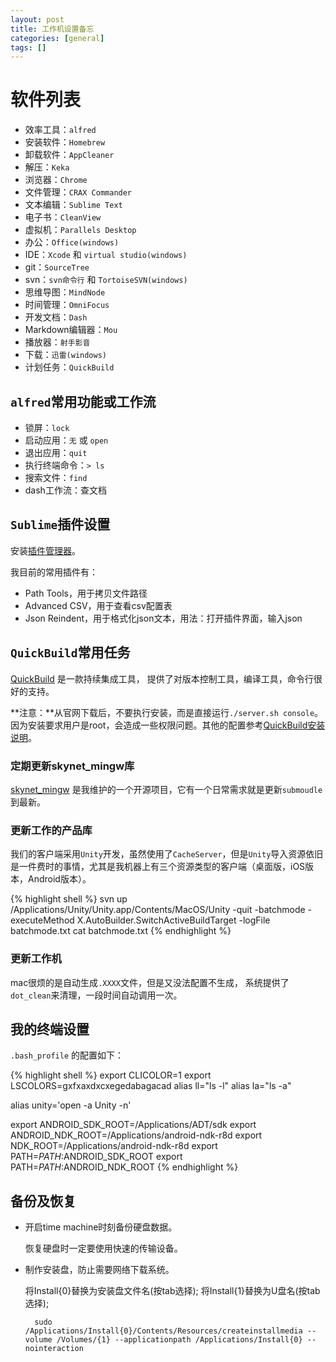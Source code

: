 ```yaml
---
layout: post
title: 工作机设置备忘
categories: [general]
tags: []
---
```


# 软件列表

* 效率工具：`alfred`
* 安装软件：`Homebrew`
* 卸载软件：`AppCleaner`
* 解压：`Keka`
* 浏览器：`Chrome`
* 文件管理：`CRAX Commander`
* 文本编辑：`Sublime Text`
* 电子书：`CleanView`
* 虚拟机：`Parallels Desktop`
* 办公：`Office(windows)`	
* IDE：`Xcode` 和 `virtual studio(windows)`	
* git：`SourceTree`
* svn：`svn命令行` 和 `TortoiseSVN(windows)`
* 思维导图：`MindNode`
* 时间管理：`OmniFocus`
* 开发文档：`Dash`
* Markdown编辑器：`Mou`
* 播放器：`射手影音`
* 下载：`迅雷(windows)`
* 计划任务：`QuickBuild`

## `alfred`常用功能或工作流
* 锁屏：`lock`
* 启动应用：`无` 或 `open`
* 退出应用：`quit`
* 执行终端命令：`> ls`
* 搜索文件：`find`
* dash工作流：查文档

## `Sublime`插件设置

安装[插件管理器](https://packagecontrol.io/installation)。

我目前的常用插件有：

* Path Tools，用于拷贝文件路径
* Advanced CSV，用于查看csv配置表
* Json Reindent，用于格式化json文本，用法：打开插件界面，输入json

## `QuickBuild`常用任务
[QuickBuild](http://www.pmease.com/) 是一款持续集成工具，
提供了对版本控制工具，编译工具，命令行很好的支持。

**注意：**从官网下载后，不要执行安装，而是直接运行`./server.sh console`。因为安装要求用户是root，会造成一些权限问题。其他的配置参考[QuickBuild安装说明](http://pureivan.blog.51cto.com/2035414/1607215)。

### 定期更新skynet_mingw库
[skynet_mingw](https://github.com/dpull/skynet-mingw) 是我维护的一个开源项目，它有一个日常需求就是更新`submoudle`到最新。

### 更新工作的产品库
我们的客户端采用`Unity`开发，虽然使用了`CacheServer`，但是`Unity`导入资源依旧是一件费时的事情，尤其是我机器上有三个资源类型的客户端（桌面版，iOS版本，Android版本）。

{% highlight shell %}
svn up
/Applications/Unity/Unity.app/Contents/MacOS/Unity -quit -batchmode -executeMethod X.AutoBuilder.SwitchActiveBuildTarget -logFile batchmode.txt
cat batchmode.txt
{% endhighlight %}

### 更新工作机
mac很烦的是自动生成`.XXXX`文件，但是又没法配置不生成，
系统提供了`dot_clean`来清理，一段时间自动调用一次。

## 我的终端设置

`.bash_profile` 的配置如下：

{% highlight shell %}
export CLICOLOR=1
export LSCOLORS=gxfxaxdxcxegedabagacad
alias ll="ls -l"
alias la="ls -a"

alias unity='open -a Unity -n'

export ANDROID_SDK_ROOT=/Applications/ADT/sdk
export ANDROID_NDK_ROOT=/Applications/android-ndk-r8d
export NDK_ROOT=/Applications/android-ndk-r8d
export PATH=$PATH:$ANDROID_SDK_ROOT
export PATH=$PATH:$ANDROID_NDK_ROOT 
{% endhighlight %}

## 备份及恢复

* 开启time machine时刻备份硬盘数据。

	恢复硬盘时一定要使用快速的传输设备。	
* 制作安装盘，防止需要网络下载系统。

	将Install{0}替换为安装盘文件名(按tab选择);
	将Install{1}替换为U盘名(按tab选择);

		sudo /Applications/Install{0}/Contents/Resources/createinstallmedia --volume /Volumes/{1} --applicationpath /Applications/Install{0} --nointeraction 